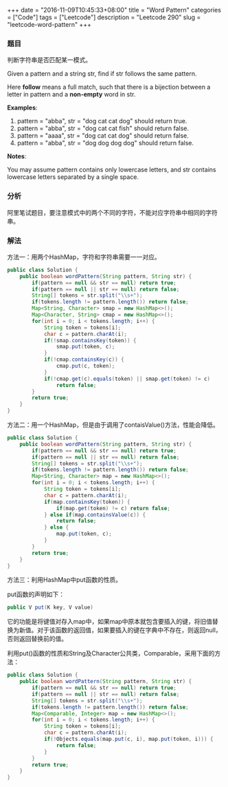+++
date = "2016-11-09T10:45:33+08:00"
title = "Word Pattern"
categories = ["Code"]
tags = ["Leetcode"]
description = "Leetcode 290"
slug = "leetcode-word-pattern"
+++

### 题目

判断字符串是否匹配某一模式。

Given a pattern and a string str, find if str follows the same pattern.

Here __follow__ means a full match, such that there is a bijection between a letter in pattern and a __non-empty__ word in str.

__Examples__:

1. pattern = "abba", str = "dog cat cat dog" should return true.
2. pattern = "abba", str = "dog cat cat fish" should return false.
3. pattern = "aaaa", str = "dog cat cat dog" should return false.
4. pattern = "abba", str = "dog dog dog dog" should return false.

__Notes__:

You may assume pattern contains only lowercase letters, and str contains lowercase letters separated by a single space.

### 分析

阿里笔试题目，要注意模式中的两个不同的字符，不能对应字符串中相同的字符串。

### 解法

方法一：用两个HashMap，字符和字符串需要一一对应。

```java
public class Solution {
    public boolean wordPattern(String pattern, String str) {
        if(pattern == null && str == null) return true;
        if(pattern == null || str == null) return false;
        String[] tokens = str.split("\\s+");
        if(tokens.length != pattern.length()) return false;
        Map<String, Character> smap = new HashMap<>();
        Map<Character, String> cmap = new HashMap<>();
        for(int i = 0; i < tokens.length; i++) {
            String token = tokens[i];
            char c = pattern.charAt(i);
            if(!smap.containsKey(token)) {
                smap.put(token, c);
            }
            if(!cmap.containsKey(c)) {
                cmap.put(c, token);
            }
            if(!cmap.get(c).equals(token) || smap.get(token) != c)
                return false;
        }
        return true;
    }
}
```

方法二：用一个HashMap，但是由于调用了contaisValue()方法，性能会降低。

```java
public class Solution {
    public boolean wordPattern(String pattern, String str) {
        if(pattern == null && str == null) return true;
        if(pattern == null || str == null) return false;
        String[] tokens = str.split("\\s+");
        if(tokens.length != pattern.length()) return false;
        Map<String, Character> map = new HashMap<>();
        for(int i = 0; i < tokens.length; i++) {
            String token = tokens[i];
            char c = pattern.charAt(i);
            if(map.containsKey(token)) {
                if(map.get(token) != c) return false;
            } else if(map.containsValue(c)) {
                return false;
            } else {
                map.put(token, c);
            }
        }
        return true;
    }
}
```

方法三：利用HashMap中put函数的性质。

put函数的声明如下：

```java
public V put(K key, V value)
```

它的功能是将键值对存入map中，如果map中原本就包含要插入的键，将旧值替换为新值。对于该函数的返回值，如果要插入的键在字典中不存在，则返回null，否则返回替换前的值。

利用put()函数的性质和String及Character公共类，Comparable，采用下面的方法：

```java
public class Solution {
    public boolean wordPattern(String pattern, String str) {
        if(pattern == null && str == null) return true;
        if(pattern == null || str == null) return false;
        String[] tokens = str.split("\\s+");
        if(tokens.length != pattern.length()) return false;
        Map<Comparable, Integer> map = new HashMap<>();
        for(int i = 0; i < tokens.length; i++) {
            String token = tokens[i];
            char c = pattern.charAt(i);
            if(!Objects.equals(map.put(c, i), map.put(token, i))) {
                return false;
            }
        }
        return true;
    }
}
```